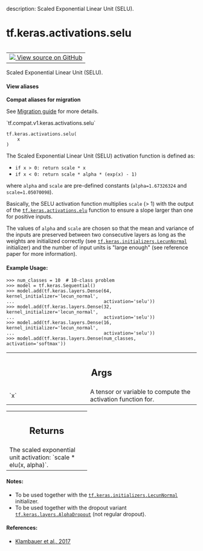 description: Scaled Exponential Linear Unit (SELU).

<div itemscope itemtype="http://developers.google.com/ReferenceObject">
<meta itemprop="name" content="tf.keras.activations.selu" />
<meta itemprop="path" content="Stable" />
</div>

# tf.keras.activations.selu

<!-- Insert buttons and diff -->

<table class="tfo-notebook-buttons tfo-api nocontent" align="left">
<td>
  <a target="_blank" href="https://github.com/keras-team/keras/tree/v2.7.0/keras/activations.py#L145-L196">
    <img src="https://www.tensorflow.org/images/GitHub-Mark-32px.png" />
    View source on GitHub
  </a>
</td>
</table>



Scaled Exponential Linear Unit (SELU).

<section class="expandable">
  <h4 class="showalways">View aliases</h4>
  <p>
<b>Compat aliases for migration</b>
<p>See
<a href="https://www.tensorflow.org/guide/migrate">Migration guide</a> for
more details.</p>
<p>`tf.compat.v1.keras.activations.selu`</p>
</p>
</section>

<pre class="devsite-click-to-copy prettyprint lang-py tfo-signature-link">
<code>tf.keras.activations.selu(
    x
)
</code></pre>



<!-- Placeholder for "Used in" -->

The Scaled Exponential Linear Unit (SELU) activation function is defined as:

- `if x > 0: return scale * x`
- `if x < 0: return scale * alpha * (exp(x) - 1)`

where `alpha` and `scale` are pre-defined constants
(`alpha=1.67326324` and `scale=1.05070098`).

Basically, the SELU activation function multiplies `scale` (> 1) with the
output of the <a href="../../../tf/keras/activations/elu.md"><code>tf.keras.activations.elu</code></a> function to ensure a slope larger
than one for positive inputs.

The values of `alpha` and `scale` are
chosen so that the mean and variance of the inputs are preserved
between two consecutive layers as long as the weights are initialized
correctly (see <a href="../../../tf/keras/initializers/LecunNormal.md"><code>tf.keras.initializers.LecunNormal</code></a> initializer)
and the number of input units is "large enough"
(see reference paper for more information).

#### Example Usage:



```
>>> num_classes = 10  # 10-class problem
>>> model = tf.keras.Sequential()
>>> model.add(tf.keras.layers.Dense(64, kernel_initializer='lecun_normal',
...                                 activation='selu'))
>>> model.add(tf.keras.layers.Dense(32, kernel_initializer='lecun_normal',
...                                 activation='selu'))
>>> model.add(tf.keras.layers.Dense(16, kernel_initializer='lecun_normal',
...                                 activation='selu'))
>>> model.add(tf.keras.layers.Dense(num_classes, activation='softmax'))
```

<!-- Tabular view -->
 <table class="responsive fixed orange">
<colgroup><col width="214px"><col></colgroup>
<tr><th colspan="2"><h2 class="add-link">Args</h2></th></tr>

<tr>
<td>
`x`
</td>
<td>
A tensor or variable to compute the activation function for.
</td>
</tr>
</table>



<!-- Tabular view -->
 <table class="responsive fixed orange">
<colgroup><col width="214px"><col></colgroup>
<tr><th colspan="2"><h2 class="add-link">Returns</h2></th></tr>
<tr class="alt">
<td colspan="2">
The scaled exponential unit activation: `scale * elu(x, alpha)`.
</td>
</tr>

</table>



#### Notes:

- To be used together with the
  <a href="../../../tf/keras/initializers/LecunNormal.md"><code>tf.keras.initializers.LecunNormal</code></a> initializer.
- To be used together with the dropout variant
  <a href="../../../tf/keras/layers/AlphaDropout.md"><code>tf.keras.layers.AlphaDropout</code></a> (not regular dropout).



#### References:

- [Klambauer et al., 2017](https://arxiv.org/abs/1706.02515)
